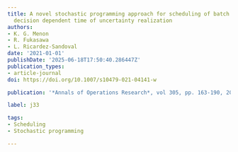 ```yaml
---
title: A novel stochastic programming approach for scheduling of batch processes with
  decision dependent time of uncertainty realization
authors:
- K. G. Menon
- R. Fukasawa
- L. Ricardez-Sandoval
date: '2021-01-01'
publishDate: '2025-06-18T17:50:40.286447Z'
publication_types:
- article-journal
doi: https://doi.org/10.1007/s10479-021-04141-w

publication: '*Annals of Operations Research*, vol 305, pp. 163-190, 2021'

label: j33

tags:
- Scheduling
- Stochastic programming

---
```


